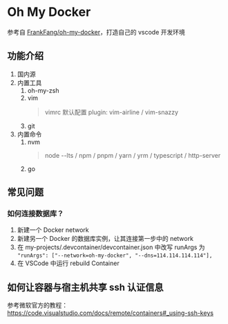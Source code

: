 # Oh My Docker

参考自 [FrankFang/oh-my-docker](https://github.com/FrankFang/oh-my-docker)，打造自己的 vscode 开发环境

## 功能介绍

1. 国内源
2. 内置工具
   1. oh-my-zsh
   2. vim
      > vimrc 默认配置
      > plugin: vim-airline / vim-snazzy
   3. git
3. 内置命令
   1. nvm
      > node --lts / npm / pnpm / yarn / yrm / typescript / http-server
   2. go

## 常见问题

### 如何连接数据库？

1. 新建一个 Docker network
2. 新建另一个 Docker 的数据库实例，让其连接第一步中的 network
3. 在 my-projects/.devcontainer/devcontainer.json 中改写 runArgs 为 `"runArgs": ["--network=oh-my-docker", "--dns=114.114.114.114"],`
4. 在 VSCode 中运行 rebuild Container

## 如何让容器与宿主机共享 ssh 认证信息

参考微软官方的教程：https://code.visualstudio.com/docs/remote/containers#_using-ssh-keys
